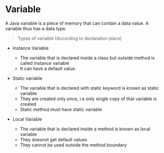 # Variable

A Java variable is a piece of memory that can contain a data value. A variable thus has a data type.

>Types of variable (According to declaration place)

- Instance Variable
	- The variable that is declared inside a class but outside method is called instance variable
	- It can have a default value.

- Static variable
	- The variable that is declared with static keyword is known as static variable
	- They are created only once, i.e only single copy of that variable is created
	- Static method must have static variable

- Local Variable
	- The variable that is declared inside a method is known as local variable
	- They doesnot get default values
	- They cannot be used outside the method boundary
